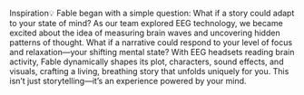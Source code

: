 Inspiration💡
Fable began with a simple question: What if a story could adapt to your state of mind? As our team explored EEG technology, we became excited about the idea of measuring brain waves and uncovering hidden patterns of thought. What if a narrative could respond to your level of focus and relaxation—your shifting mental state? With EEG headsets reading brain activity, Fable dynamically shapes its plot, characters, sound effects, and visuals, crafting a living, breathing story that unfolds uniquely for you. This isn’t just storytelling—it’s an experience powered by your mind.
